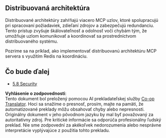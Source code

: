 <!--
CO_OP_TRANSLATOR_METADATA:
{
  "original_hash": "cd973a4e381337c6a3ac2443e7548e63",
  "translation_date": "2025-07-14T02:32:58+00:00",
  "source_file": "05-AdvancedTopics/mcp-scaling/README.md",
  "language_code": "sk"
}
-->
## Distribuovaná architektúra

Distribuované architektúry zahŕňajú viacero MCP uzlov, ktoré spolupracujú pri spracovaní požiadaviek, zdieľaní zdrojov a zabezpečujú redundanciu. Tento prístup zvyšuje škálovateľnosť a odolnosť voči chybám tým, že umožňuje uzlom komunikovať a koordinovať sa prostredníctvom distribuovaného systému.

Pozrime sa na príklad, ako implementovať distribuovanú architektúru MCP servera s využitím Redis na koordináciu.

## Čo bude ďalej

- [5.8 Security](../mcp-security/README.md)

**Vyhlásenie o zodpovednosti**:  
Tento dokument bol preložený pomocou AI prekladateľskej služby [Co-op Translator](https://github.com/Azure/co-op-translator). Hoci sa snažíme o presnosť, prosím, majte na pamäti, že automatizované preklady môžu obsahovať chyby alebo nepresnosti. Originálny dokument v jeho pôvodnom jazyku by mal byť považovaný za autoritatívny zdroj. Pre kritické informácie sa odporúča profesionálny ľudský preklad. Nie sme zodpovední za akékoľvek nedorozumenia alebo nesprávne interpretácie vyplývajúce z použitia tohto prekladu.